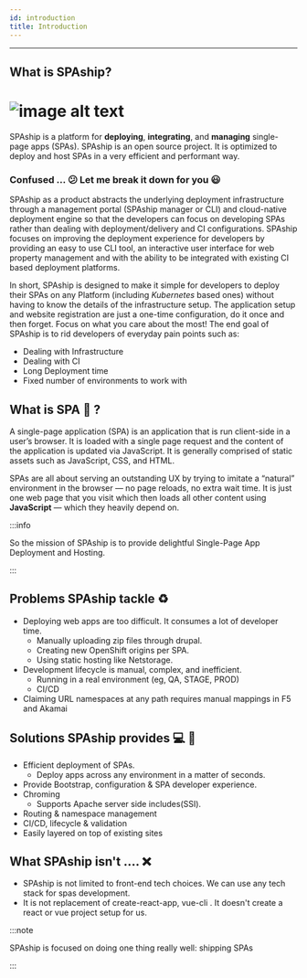 ```yaml
---
id: introduction
title: Introduction
---
```


---

## What is SPAship?
# ![image alt text](image_0.png)
SPAship is a platform for **deploying**, **integrating**, and **managing** single-page apps (SPAs).
SPAship is an open source project. It is optimized to deploy and host SPAs in a very efficient and performant way. 

### Confused ... :confused: Let me break it down for you :smiley: 

SPAship as a product abstracts the underlying deployment infrastructure through a management portal (SPAship manager or CLI) and cloud-native deployment engine so that the developers can focus on developing SPAs rather than dealing with deployment/delivery and CI configurations. SPAship focuses on improving the deployment experience for developers by providing an easy to use CLI tool, an interactive user interface for web property management  and with  the ability to be integrated with existing CI based deployment platforms.

In short, SPAship is designed to make it simple for developers to deploy their SPAs on any Platform (including *Kubernetes* based ones) without having to know the details of the infrastructure setup. The application setup and website registration are just a one-time configuration, do it once and then forget. Focus on what you care about the most! The end goal of SPAship is to rid developers of everyday pain points such as: 
* Dealing with Infrastructure
* Dealing with CI
* Long Deployment time
* Fixed number of environments to work with

## What is SPA :pushpin: ?
A single-page application (SPA) is an application that is run client-side in a user’s browser. It is loaded with a single page request and the content of the application is updated via JavaScript.  It is generally comprised of static assets such as JavaScript, CSS, and HTML.

SPAs are all about serving an outstanding UX by trying to imitate a “natural” environment in the browser — no page reloads, no extra wait time. It is just one web page that you visit which then loads all other content using **JavaScript** — which they heavily depend on.

:::info

So the mission of SPAship is to provide delightful Single-Page App Deployment and Hosting.

:::


## Problems SPAship tackle :recycle:
* Deploying web apps are too difficult. It consumes a lot of developer time.
    * Manually uploading zip files through drupal.
    * Creating new OpenShift origins per SPA.
    * Using static hosting like Netstorage.
* Development lifecycle is manual, complex, and inefficient.
    * Running in a real environment (eg, QA, STAGE, PROD)
    * CI/CD
* Claiming URL namespaces at any path requires manual mappings in F5 and Akamai

## Solutions SPAship provides  :computer: :100:
* Efficient deployment of SPAs.
    * Deploy apps across any environment in a matter of seconds.
* Provide Bootstrap, configuration & SPA developer experience.
* Chroming
    * Supports Apache server side includes(SSI).
* Routing & namespace management
* CI/CD, lifecycle & validation
* Easily layered on top of existing sites

## What SPAship isn't ....  :x:
* SPAship is not limited to front-end tech choices. We can use any tech stack for spas development.
* It is not replacement of create-react-app, vue-cli . It doesn't create a react or vue project setup for us.

:::note

SPAship is focused on doing one thing really well: shipping SPAs

:::

